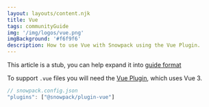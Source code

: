 ```yaml
---
layout: layouts/content.njk
title: Vue
tags: communityGuide
img: '/img/logos/vue.png'
imgBackground: '#f6f9f6'
description: How to use Vue with Snowpack using the Vue Plugin.
---
```


<div class="stub">
This article is a stub, you can help expand it into <a href="https://documentation.divio.com/how-to-guides/">guide format</a>
</div>

To support `.vue` files you will need the [Vue Plugin](https://github.com/snowpackjs/snowpack/tree/main/plugins/plugin-vue), which uses Vue 3.

```js
// snowpack.config.json
"plugins": ["@snowpack/plugin-vue"]
```
